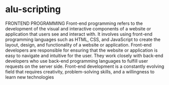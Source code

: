 # alu-scripting
FRONTEND PROGRAMMING
Front-end programming refers to the development of the visual and interactive components of a website or application that users see and interact with. 
It involves using front-end programming languages such as HTML, CSS, and JavaScript to create the layout, design, and functionality of a website or application. 
Front-end developers are responsible for ensuring that the website or application is easy to navigate and intuitive for the user.
They work closely with back-end developers who use back-end programming languages to fulfill user requests on the server side.
Front-end development is a constantly evolving field that requires creativity, problem-solving skills, and a willingness to learn new technologies
